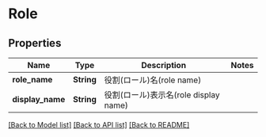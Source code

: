 # Role

## Properties

Name | Type | Description | Notes
------------ | ------------- | ------------- | -------------
**role_name** | **String** | 役割(ロール)名(role name) | 
**display_name** | **String** | 役割(ロール)表示名(role display name) | 

[[Back to Model list]](../README.md#documentation-for-models) [[Back to API list]](../README.md#documentation-for-api-endpoints) [[Back to README]](../README.md)


